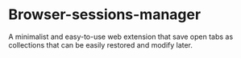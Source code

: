 # Browser-sessions-manager
A minimalist and easy-to-use web extension that save open tabs as collections that can be easily restored and modify later.
